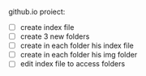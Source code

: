 github.io
proiect:
- [ ] create index file  
- [ ] create 3 new folders  
- [ ] create in each folder his index file  
- [ ] create in each folder his img folder  
- [ ] edit index file to access folders  
